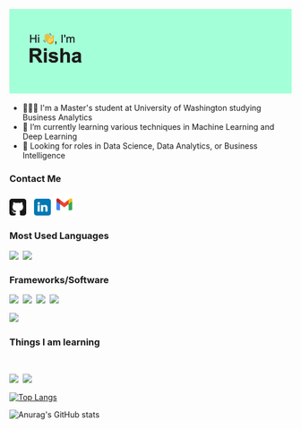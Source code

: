 ![Image](./header.png)

- 👩🏻‍🎓 I'm a Master's student at University of Washington studying Business Analytics
- 🌱 I’m currently learning various techniques in Machine Learning and Deep Learning
- 🔎 Looking for roles in Data Science, Data Analytics, or Business Intelligence

<h3 id="social">Contact Me</h3>

<a href="//github.com/risha-gandhi"><img src="https://raw.githubusercontent.com/edent/SuperTinyIcons/master/images/svg/github.svg" width="30px" style="width: 30px;margin-right: 10px;" /></a>
<a href="//linkedin.com/in/risha-gandhi"><img src="https://raw.githubusercontent.com/edent/SuperTinyIcons/master/images/svg/linkedin.svg" width="30px" /></a>
<a href="mailto:rishagandhi24@gmail.com"><img src="https://github.com/edent/SuperTinyIcons/blob/master/images/svg/gmail.svg" width="40px" height="40px"/></a>

<h3>Most Used Languages</h3>
<span><img src="https://cdn.jsdelivr.net/gh/devicons/devicon@latest/icons/python/python-original.svg" width="30px"></span>&nbsp;
<span><img src="https://cdn.jsdelivr.net/gh/devicons/devicon@latest/icons/r/r-original.svg" width="30px"></span>&nbsp;

<h3> Frameworks/Software</h3>

<span><img src="https://colab.research.google.com/img/colab_favicon_256px.png" width="30px"></span>&nbsp;
<span><img src="https://www.vectorlogo.zone/logos/mysql/mysql-official.svg" width="50px"></span>&nbsp;
<span><img src="https://pbs.twimg.com/profile_images/1268207088683020288/d9agkn4h_400x400.jpg" width="40px"></span>&nbsp;
<span><img src="https://www.pei.com/wp-content/uploads/2016/08/maxresdefaultreduced.jpg" width="80px"></span>&nbsp;

<span><img src="https://upload.wikimedia.org/wikipedia/commons/thumb/3/34/Microsoft_Office_Excel_%282019%E2%80%93present%29.svg/2203px-Microsoft_Office_Excel_%282019%E2%80%93present%29.svg.png" width="30px"></span>&nbsp;


<h3>Things I am learning </h3>

<br>

<span><img src="https://www.vectorlogo.zone/logos/pytorch/pytorch-icon.svg" width="30px"></span>&nbsp;
<span><img src="https://cdn.jsdelivr.net/gh/devicons/devicon@latest/icons/jupyter/jupyter-original.svg" width="30px"></span>&nbsp;

[![Top Langs](https://github-readme-stats.vercel.app/api/top-langs/?username=risha-gandhi&layout=compact)](https://github.com/anuraghazra/github-readme-stats)

![Anurag's GitHub stats](https://github-readme-stats.vercel.app/api?username=risha-gandhi&show_icons=true&theme=dark)
